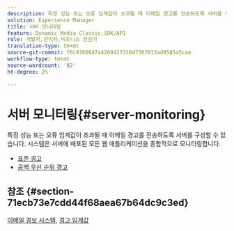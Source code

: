 ```yaml
---
description: 특정 성능 또는 오류 임계값이 초과될 때 이메일 경고를 전송하도록 서버를 구성할 수 있습니다. 시스템은 서버에 배포된 모든 웹 애플리케이션을 종합적으로 모니터링합니다.
solution: Experience Manager
title: 서버 모니터링
feature: Dynamic Media Classic,SDK/API
role: 개발자,관리자,비즈니스 전문가
translation-type: tm+mt
source-git-commit: f6c97606d7a4209427316d7367013ad9585a5cae
workflow-type: tm+mt
source-wordcount: '82'
ht-degree: 2%

---
```



# 서버 모니터링{#server-monitoring}

특정 성능 또는 오류 임계값이 초과될 때 이메일 경고를 전송하도록 서버를 구성할 수 있습니다. 시스템은 서버에 배포된 모든 웹 애플리케이션을 종합적으로 모니터링합니다.

* [표준 경고](r-standard-alerts.md)
* [공백 우선 순위 경고](c-heap-space-priority-alert.md)

## 참조 {#section-71ecb73e7cdd44f68aea67b64dc9c3ed}

[이메일 경보 시스템](../../../../is-api/image-serving-api-ref/c-configuration-and-administration/c-server-settings/r-monitoring-and-alerting-system.md#reference-4b604b5f8b014ecca89cf55d8ebb2d39),  [경고 임계값](../../../../is-api/image-serving-api-ref/c-configuration-and-administration/c-server-settings/r-alert-thresholds.md#reference-a77d3f92f456419a878bf18782d38922)
